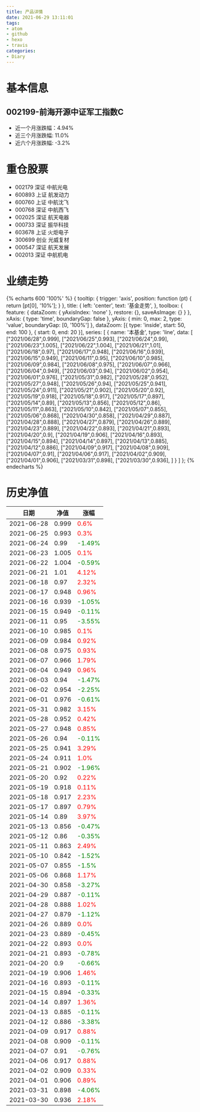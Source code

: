 ```yaml
---
title: 产品详情
date: 2021-06-29 13:11:01
tags:
- atom
- github
- hexo
- travis
categories:
- Diary
---
```


# 基本信息
## 002199-前海开源中证军工指数C
- 近一个月涨跌幅：4.94%
- 近三个月涨跌幅: 11.0%
- 近六个月涨跌幅: -3.2%

# 重仓股票
- 002179 深证 中航光电
- 600893 上证 航发动力
- 600760 上证 中航沈飞
- 000768 深证 中航西飞
- 002025 深证 航天电器
- 000733 深证 振华科技
- 603678 上证 火炬电子
- 300699 创业 光威复材
- 000547 深证 航天发展
- 002013 深证 中航机电
# 业绩走势

{% echarts 600 '100%' %}
{
  tooltip: {
        trigger: 'axis',
        position: function (pt) {
            return [pt[0], '10%'];
        }
    },
    title: {
        left: 'center',
        text: '基金走势',
    },
    toolbox: {
        feature: {
            dataZoom: {
                yAxisIndex: 'none'
            },
            restore: {},
            saveAsImage: {}
        }
    },
    xAxis: {
        type: 'time',
        boundaryGap: false
    },
    yAxis: {
        min: 0,
        max: 2,
        type: 'value',
        boundaryGap: [0, '100%']
    },
    dataZoom: [{
        type: 'inside',
        start: 50,
        end: 100
    }, {
        start: 0,
        end: 20
    }],
    series: [
        {
            name: '本基金',
            type: 'line',
            data: [
["2021/06/28",0.999],
["2021/06/25",0.993],
["2021/06/24",0.99],
["2021/06/23",1.005],
["2021/06/22",1.004],
["2021/06/21",1.01],
["2021/06/18",0.97],
["2021/06/17",0.948],
["2021/06/16",0.939],
["2021/06/15",0.949],
["2021/06/11",0.95],
["2021/06/10",0.985],
["2021/06/09",0.984],
["2021/06/08",0.975],
["2021/06/07",0.966],
["2021/06/04",0.949],
["2021/06/03",0.94],
["2021/06/02",0.954],
["2021/06/01",0.976],
["2021/05/31",0.982],
["2021/05/28",0.952],
["2021/05/27",0.948],
["2021/05/26",0.94],
["2021/05/25",0.941],
["2021/05/24",0.911],
["2021/05/21",0.902],
["2021/05/20",0.92],
["2021/05/19",0.918],
["2021/05/18",0.917],
["2021/05/17",0.897],
["2021/05/14",0.89],
["2021/05/13",0.856],
["2021/05/12",0.86],
["2021/05/11",0.863],
["2021/05/10",0.842],
["2021/05/07",0.855],
["2021/05/06",0.868],
["2021/04/30",0.858],
["2021/04/29",0.887],
["2021/04/28",0.888],
["2021/04/27",0.879],
["2021/04/26",0.889],
["2021/04/23",0.889],
["2021/04/22",0.893],
["2021/04/21",0.893],
["2021/04/20",0.9],
["2021/04/19",0.906],
["2021/04/16",0.893],
["2021/04/15",0.894],
["2021/04/14",0.897],
["2021/04/13",0.885],
["2021/04/12",0.886],
["2021/04/09",0.917],
["2021/04/08",0.909],
["2021/04/07",0.91],
["2021/04/06",0.917],
["2021/04/02",0.909],
["2021/04/01",0.906],
["2021/03/31",0.898],
["2021/03/30",0.936],
]
        }
    ]
};
{% endecharts %}

# 历史净值

| 日期 | 净值 | 涨幅 |
| --- | --- | --- |
|2021-06-28|0.999|<font color=red>0.6%</font>|
|2021-06-25|0.993|<font color=red>0.3%</font>|
|2021-06-24|0.99|<font color=green>-1.49%</font>|
|2021-06-23|1.005|<font color=red>0.1%</font>|
|2021-06-22|1.004|<font color=green>-0.59%</font>|
|2021-06-21|1.01|<font color=red>4.12%</font>|
|2021-06-18|0.97|<font color=red>2.32%</font>|
|2021-06-17|0.948|<font color=red>0.96%</font>|
|2021-06-16|0.939|<font color=green>-1.05%</font>|
|2021-06-15|0.949|<font color=green>-0.11%</font>|
|2021-06-11|0.95|<font color=green>-3.55%</font>|
|2021-06-10|0.985|<font color=red>0.1%</font>|
|2021-06-09|0.984|<font color=red>0.92%</font>|
|2021-06-08|0.975|<font color=red>0.93%</font>|
|2021-06-07|0.966|<font color=red>1.79%</font>|
|2021-06-04|0.949|<font color=red>0.96%</font>|
|2021-06-03|0.94|<font color=green>-1.47%</font>|
|2021-06-02|0.954|<font color=green>-2.25%</font>|
|2021-06-01|0.976|<font color=green>-0.61%</font>|
|2021-05-31|0.982|<font color=red>3.15%</font>|
|2021-05-28|0.952|<font color=red>0.42%</font>|
|2021-05-27|0.948|<font color=red>0.85%</font>|
|2021-05-26|0.94|<font color=green>-0.11%</font>|
|2021-05-25|0.941|<font color=red>3.29%</font>|
|2021-05-24|0.911|<font color=red>1.0%</font>|
|2021-05-21|0.902|<font color=green>-1.96%</font>|
|2021-05-20|0.92|<font color=red>0.22%</font>|
|2021-05-19|0.918|<font color=red>0.11%</font>|
|2021-05-18|0.917|<font color=red>2.23%</font>|
|2021-05-17|0.897|<font color=red>0.79%</font>|
|2021-05-14|0.89|<font color=red>3.97%</font>|
|2021-05-13|0.856|<font color=green>-0.47%</font>|
|2021-05-12|0.86|<font color=green>-0.35%</font>|
|2021-05-11|0.863|<font color=red>2.49%</font>|
|2021-05-10|0.842|<font color=green>-1.52%</font>|
|2021-05-07|0.855|<font color=green>-1.5%</font>|
|2021-05-06|0.868|<font color=red>1.17%</font>|
|2021-04-30|0.858|<font color=green>-3.27%</font>|
|2021-04-29|0.887|<font color=green>-0.11%</font>|
|2021-04-28|0.888|<font color=red>1.02%</font>|
|2021-04-27|0.879|<font color=green>-1.12%</font>|
|2021-04-26|0.889|<font color=red>0.0%</font>|
|2021-04-23|0.889|<font color=green>-0.45%</font>|
|2021-04-22|0.893|<font color=red>0.0%</font>|
|2021-04-21|0.893|<font color=green>-0.78%</font>|
|2021-04-20|0.9|<font color=green>-0.66%</font>|
|2021-04-19|0.906|<font color=red>1.46%</font>|
|2021-04-16|0.893|<font color=green>-0.11%</font>|
|2021-04-15|0.894|<font color=green>-0.33%</font>|
|2021-04-14|0.897|<font color=red>1.36%</font>|
|2021-04-13|0.885|<font color=green>-0.11%</font>|
|2021-04-12|0.886|<font color=green>-3.38%</font>|
|2021-04-09|0.917|<font color=red>0.88%</font>|
|2021-04-08|0.909|<font color=green>-0.11%</font>|
|2021-04-07|0.91|<font color=green>-0.76%</font>|
|2021-04-06|0.917|<font color=red>0.88%</font>|
|2021-04-02|0.909|<font color=red>0.33%</font>|
|2021-04-01|0.906|<font color=red>0.89%</font>|
|2021-03-31|0.898|<font color=green>-4.06%</font>|
|2021-03-30|0.936|<font color=red>2.18%</font>|

